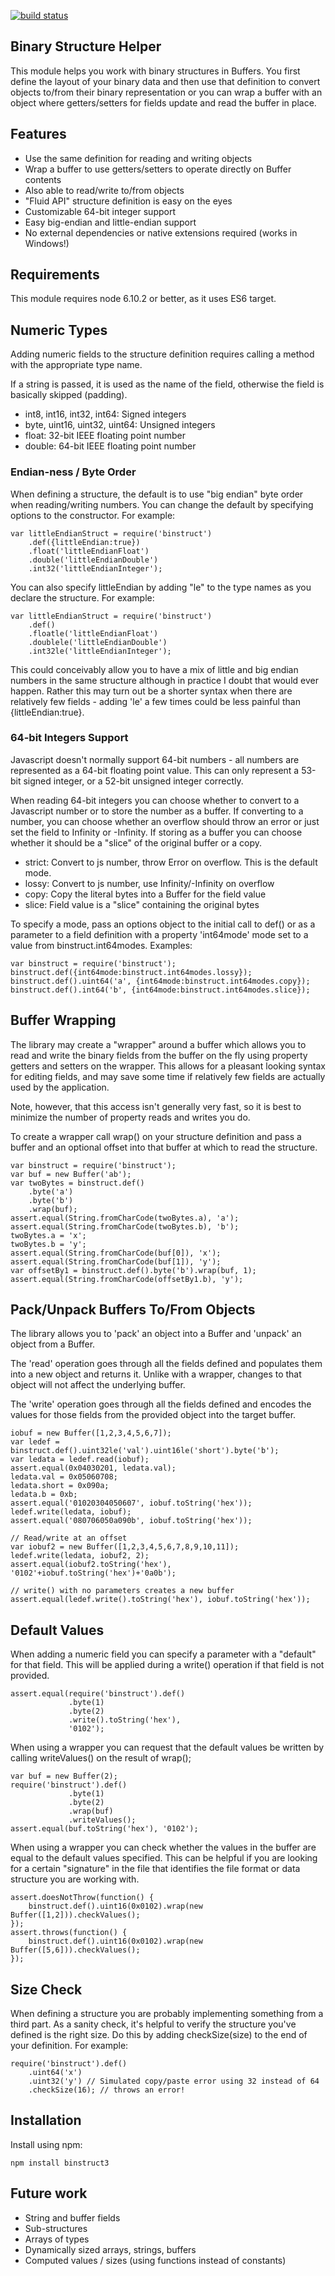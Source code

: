 [![build status](https://secure.travis-ci.org/dobesv/node-binstruct.png)](http://travis-ci.org/dobesv/node-binstruct)

## Binary Structure Helper

This module helps you work with binary structures in Buffers.
You first define the layout of your binary data and then use
that definition to convert objects to/from their binary
representation or you can wrap a buffer with an object where
getters/setters for fields update and read the buffer in place.

## Features

 - Use the same definition for reading and writing objects
 - Wrap a buffer to use getters/setters to operate directly on
   Buffer contents
 - Also able to read/write to/from objects
 - "Fluid API" structure definition is easy on the eyes
 - Customizable 64-bit integer support
 - Easy big-endian and little-endian support
 - No external dependencies or native extensions required (works in Windows!)

## Requirements

This module requires node 6.10.2 or better, as it uses ES6 target.

## Numeric Types

Adding numeric fields to the structure definition requires calling
a method with the appropriate type name.

If a string is passed, it is used as the name of the field, otherwise
the field is basically skipped (padding).

 - int8, int16, int32, int64: Signed integers
 - byte, uint16, uint32, uint64: Unsigned integers
 - float: 32-bit IEEE floating point number
 - double: 64-bit IEEE floating point number

### Endian-ness / Byte Order

When defining a structure, the default is to use "big endian"
byte order when reading/writing numbers.  You can change the
default by specifying options to the constructor.  For example:

    var littleEndianStruct = require('binstruct')
        .def({littleEndian:true})
        .float('littleEndianFloat')
        .double('littleEndianDouble')
        .int32('littleEndianInteger');

You can also specify littleEndian by adding "le" to the type names
as you declare the structure.  For example:

    var littleEndianStruct = require('binstruct')
        .def()
        .floatle('littleEndianFloat')
        .doublele('littleEndianDouble')
        .int32le('littleEndianInteger');

This could conceivably allow you to have a mix of little and big endian
numbers in the same structure although in practice I doubt that would
ever happen.  Rather this may turn out be a shorter syntax when there
are relatively few fields - adding 'le' a few times could be less
painful than {littleEndian:true}.

### 64-bit Integers Support

Javascript doesn't normally support 64-bit numbers - all numbers are
represented as a 64-bit floating point value.  This can only represent a
53-bit signed integer, or a 52-bit unsigned integer correctly.

When reading 64-bit integers you can choose whether to convert to a
Javascript number or to store the number as a buffer.  If converting
to a number, you can choose whether an overflow should throw an error
or just set the field to Infinity or -Infinity.  If storing as a
buffer you can choose whether it should be a "slice" of the original
buffer or a copy.

 - strict: Convert to js number, throw Error on overflow.  This is the default mode.
 - lossy: Convert to js number, use Infinity/-Infinity on overflow
 - copy: Copy the literal bytes into a Buffer for the field value
 - slice: Field value is a "slice" containing the original bytes

To specify a mode, pass an options object to the initial call to
def() or as a parameter to a field definition with a property
'int64mode' mode set to a value from binstruct.int64modes.  Examples:

    var binstruct = require('binstruct');
    binstruct.def({int64mode:binstruct.int64modes.lossy});
    binstruct.def().uint64('a', {int64mode:binstruct.int64modes.copy});
    binstruct.def().int64('b', {int64mode:binstruct.int64modes.slice});

## Buffer Wrapping

The library may create a "wrapper" around a buffer which allows you
to read and write the binary fields from the buffer on the fly using
property getters and setters on the wrapper.  This allows for a
pleasant looking syntax for editing fields, and may save some time
if relatively few fields are actually used by the application.

Note, however, that this access isn't generally very fast, so it is
best to minimize the number of property reads and writes you do.

To create a wrapper call wrap() on your structure definition and
pass a buffer and an optional offset into that buffer at which to
read the structure.

    var binstruct = require('binstruct');
    var buf = new Buffer('ab');
    var twoBytes = binstruct.def()
        .byte('a')
        .byte('b')
        .wrap(buf);
    assert.equal(String.fromCharCode(twoBytes.a), 'a');
    assert.equal(String.fromCharCode(twoBytes.b), 'b');
    twoBytes.a = 'x';
    twoBytes.b = 'y';
    assert.equal(String.fromCharCode(buf[0]), 'x');
    assert.equal(String.fromCharCode(buf[1]), 'y');
    var offsetBy1 = binstruct.def().byte('b').wrap(buf, 1);
    assert.equal(String.fromCharCode(offsetBy1.b), 'y');

## Pack/Unpack Buffers To/From Objects

The library allows you to 'pack' an object into a Buffer and 'unpack'
an object from a Buffer.

The 'read' operation goes through all the fields defined and populates
them into a new object and returns it.  Unlike with a wrapper, changes to
that object will not affect the underlying buffer.

The 'write' operation goes through all the fields defined and encodes the
values for those fields from the provided object into the target buffer.

    iobuf = new Buffer([1,2,3,4,5,6,7]);
    var ledef = binstruct.def().uint32le('val').uint16le('short').byte('b');
    var ledata = ledef.read(iobuf);
    assert.equal(0x04030201, ledata.val);
    ledata.val = 0x05060708;
    ledata.short = 0x090a;
    ledata.b = 0xb;
    assert.equal('01020304050607', iobuf.toString('hex'));
    ledef.write(ledata, iobuf);
    assert.equal('080706050a090b', iobuf.toString('hex'));

    // Read/write at an offset
    var iobuf2 = new Buffer([1,2,3,4,5,6,7,8,9,10,11]);
    ledef.write(ledata, iobuf2, 2);
    assert.equal(iobuf2.toString('hex'), '0102'+iobuf.toString('hex')+'0a0b');

    // write() with no parameters creates a new buffer
    assert.equal(ledef.write().toString('hex'), iobuf.toString('hex'));

## Default Values

When adding a numeric field you can specify a parameter with a "default"
for that field.  This will be applied during a write() operation if that
field is not provided.

    assert.equal(require('binstruct').def()
                 .byte(1)
                 .byte(2)
                 .write().toString('hex'),
                 '0102');

When using a wrapper you can request that the default values be written
by calling writeValues() on the result of wrap();

    var buf = new Buffer(2);
    require('binstruct').def()
                 .byte(1)
                 .byte(2)
                 .wrap(buf)
                 .writeValues();
    assert.equal(buf.toString('hex'), '0102');

When using a wrapper you can check whether the values in the buffer are
equal to the default values specified.  This can be helpful if you are
looking for a certain "signature" in the file that identifies the file
format or data structure you are working with.

    assert.doesNotThrow(function() {
        binstruct.def().uint16(0x0102).wrap(new Buffer([1,2])).checkValues();
    });
    assert.throws(function() {
        binstruct.def().uint16(0x0102).wrap(new Buffer([5,6])).checkValues();
    });

## Size Check

When defining a structure you are probably implementing something from
a third part.  As a sanity check, it's helpful to verify the structure
you've defined is the right size.  Do this by adding checkSize(size) to
the end of your definition.  For example:

    require('binstruct').def()
        .uint64('x')
        .uint32('y') // Simulated copy/paste error using 32 instead of 64
        .checkSize(16); // throws an error!

## Installation

Install using npm:

    npm install binstruct3

## Future work

 - String and buffer fields
 - Sub-structures
 - Arrays of types
 - Dynamically sized arrays, strings, buffers
 - Computed values / sizes (using functions instead of constants)

